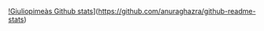 [!Giuliopimeàs Github stats](https://github-readme-stats.vercel.app/api?username=Giuliopime)](https://github.com/anuraghazra/github-readme-stats)

